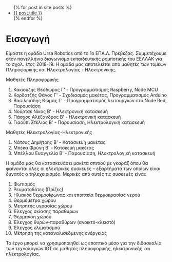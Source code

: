 <div>
<ul>
  {% for post in site.posts %}
    <li>
      <a href="{{ post.url }}">{{ post.title }}</a>
    </li>
  {% endfor %}
</ul>
</div>

<h1>Εισαγωγή</h1>
Είμαστε η ομάδα Ursa Robotics από το 1ο ΕΠΑ.Λ. Πρέβεζας. Συμμετέχουμε στον πανελλήνιο διαγωνισμό εκπαιδευτικής ρομποτικής του ΕΕΛΛΑΚ για το σχολ. έτος 2018-19. Η ομάδα μας αποτελείται από μαθητές των τομέων Πληροφορικής και Ηλεκτρολογίας - Ηλεκτρονικής.

Μαθητές Πληροφορικής
1. Κακιούζης Θεόδωρος Γ' - Προγραμματισμός Raspberry, Node MCU
2. Κορδατζής Θάνος Γ' - Σχεδιασμός μακέτας, Προγραμματισμός Arduino
3. Βασιλειάδης Θωμάς Γ' - Προγραμματισμός λειτουργιών στο Node Red, Παρουσίαση
4. Νούρτσε Νίκος Β' - Ηλεκτρονική κατασκευή
5. Πάσχος Αλέξανδρος Β' - Ηλεκτρονική κατασκευή
6. Γιαούπι Στέλιος Β' - Παρουσίαση, Ηλεκτρολογική κατασκευή 

Μαθητές Ηλεκτρολογίας-Ηλεκτρονικής
1. Νάτσος Δημήτρης Β' - Κατασκευή μακέτας
2. Μπέκα Φρύνη Β' - Κατσκευή μακέτας
3. Μπέλλου Ευαγγελία Β' - Παρουσίαση, Ηλεκτρολογική κατασκευή

Η ομάδα μας θα κατασκευάσει μακέτα σπιτιού με γκαράζ όπου θα φαίνονται όλες οι ηλεκτρικές συσκευές – εξαρτήματα των οποίων είναι δυνατός ο τηλεχειρισμός. Μερικές από αυτές τις συσκευές είναι:
1.	Φωτισμός
2.	Ρευματοδότες (Πρίζες)
3.	Ηλιακός θερμοσίφωνας και εποπτεία θερμοκρασίας νερού
4.	Θερμόμετρα χώρου
5.	Μετρητής υγρασίας χώρου
6.	Έλεγχος σκίασης παραθύρων 
7.	Θέρμανση χώρου
8.	Έλεγχος θυρών-παραθύρων (ανοικτό-κλειστό)
9.	Έλεγχος κλιματισμού
10.	Μέτρηση της καταναλισκόμενης ενέργειας  

Το έργο μπορεί να χρησιμοποιηθεί ως εποπτικό μέσο για την διδασκαλία των τεχνολογιών IOT σε μαθητές πληροφορικής, ηλεκτρονικής και ηλεκτρολογίας.

